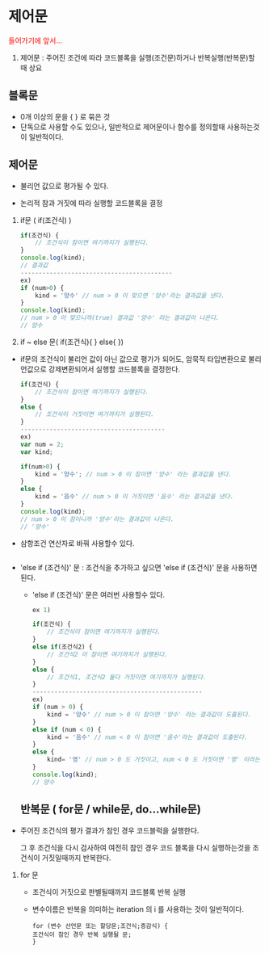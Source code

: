 #  제어문

<p style="color:red";> 들어가기에 앞서...</p>

1. 제어문 : 주어진 조건에 따라 코드블록을 실행(조건문)하거나 반복실행(반복문)할 때 상요

   

## 블록문

- 0개 이상의 문을 { } 로 묶은 것
- 단독으로 사용할 수도 있으나, 일반적으로 제어문이나 함수를 정의할때 사용하는것이 일반적이다.



## 제어문

- 불리언 값으로 평가될 수 있다. 

- 논리적 참과 거짓에 따라 실행할 코드블록을 결정

1. if문 ( if(조건식) )

   ```javascript
   if(조건식) {
       // 조건식이 참이면 여기까지가 실행된다.
   }
   console.log(kind); 
   // 결과값
   ------------------------------------------
   ex)
   if (num>0) {
       kind = '양수' // num > 0 이 맞으면 '양수'라는 결과값을 낸다.
   }
   console.log(kind);
   // num > 0 이 맞으니까(true) 결과값 '양수' 라는 결과값이 나온다.
   // 양수
   ```

2. if ~ else 문( if(조건식){ } else{ })

- if문의 조건식이 불리언 값이 아닌 값으로 평가가 되어도, 암묵적 타입변환으로 불리언값으로 강제변환되어서 실행할 코드블록을 결정한다.

  ```javascript
  if(조건식) { 
      // 조건식이 참이면 여기까지가 실행된다. 
  }
  else {
      // 조건식이 거짓이면 여기까지가 실행된다.
  }
  ----------------------------------------
  ex)
  var num = 2;
  var kind;
  
  if(num>0) {
      kind = '양수'; // num > 0 이 참이면 '양수' 라는 결과값을 낸다.
  }
  else {
      kind = '음수' // num > 0 이 거짓이면 '음수' 라는 결과값을 낸다. 
  }
  console.log(kind);
  // num > 0 이 참이니까 '양수'라는 결과값이 나온다.
  // '양수'
  ```

- 삼항조건 연산자로 바꿔 사용할수 있다. 

  ```
  
  ```

  

- 'else if (조건식)' 문 : 조건식을 추가하고 싶으면 'else if (조건식)' 문을 사용하면 된다.  

  - 'else if (조건식)' 문은 여러번 사용할수 있다. 

    ```javascript
    ex 1)
    
    if(조건식) {
    	// 조건식이 참이면 여기까지가 실행된다.
    }
    else if(조건식2) {
        // 조건식2 이 참이면 여기까지가 실행된다.
    }
    else {
        // 조건식1, 조건식2 둘다 거짓이면 여기까지가 실행된다.
    }
    -----------------------------------------------
    ex)
    if (num > 0) {
        kind = '양수' // num > 0 이 참이면 '양수' 라는 결과값이 도출된다.
    }
    else if (num < 0) {
        kind = '음수' // num < 0 이 참이면 '음수'라는 결과값이 도출된다.
    }
    else {
        kind= '영' // num > 0 도 거짓이고, num < 0 도 거짓이면 '영' 이라는 결과값이 도출된다. 
    }
    console.log(kind);
    // 양수
    ```

  

  ## 반복문 ( for문 / while문, do...while문)

- 주어진 조건식의 평가 결과가 참인 경우 코드블럭을 실행한다. 

  그 후 조건식을 다시 검사하여 여전히 참인 경우 코드 블록을 다시 실행하는것을 조건식이 거짓일때까지 반복한다.

  

1. for 문 

   - 조건식이 거짓으로 판별될때까지 코드블록 반복 실행

   - 변수이름은 반복을 의미하는 iteration 의 i 를 사용하는 것이 일반적이다. 

     ```
     for (변수 선언문 또는 할당문;조건식;증감식) {
     조건식이 참인 경우 반복 실행될 문;
     }
     ```

     












